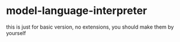 # model-language-interpreter
this is just for basic version, no extensions, you should make them by yourself
